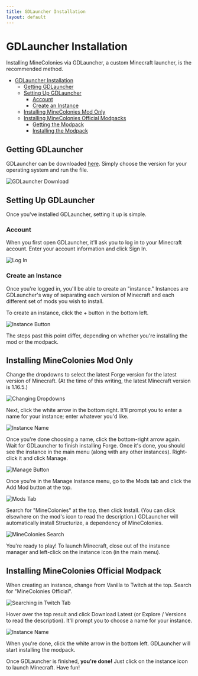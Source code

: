 ```yaml
---
title: GDLauncher Installation
layout: default
---
```


# GDLauncher Installation

Installing MineColonies via GDLauncher, a custom Minecraft launcher, is the recommended method.

- [GDLauncher Installation](#gdlauncher-installation)
    - [Getting GDLauncher](#getting-gdlauncher)
    - [Setting Up GDLauncher](#setting-up-gdlauncher)
        - [Account](#account)
        - [Create an Instance](#create-an-instance)
    - [Installing MineColonies Mod Only](#installing-minecolonies-mod-only)
    - [Installing MineColonies Official Modpacks](#installing-minecolonies-official-modpacks)
        - [Getting the Modpack](#getting-the-modpack)
        - [Installing the Modpack](#installing-the-modpack)
    
## Getting GDLauncher

GDLauncher can be downloaded [here](https://gdevs.io/#downloadContainer). Simply choose the version for your operating system and run the file.

![GDLauncher Download](../../assets/images/installation/gdlauncher_1.png)



## Setting Up GDLauncher

Once you've installed GDLauncher, setting it up is simple.

### Account

When you first open GDLauncher, it'll ask you to log in to your Minecraft account. Enter your account information and click Sign In.

![Log In](../../assets/images/installation/gdlauncher_2.png)

### Create an Instance

Once you're logged in, you'll be able to create an "instance." Instances are GDLauncher's way of separating each version of Minecraft and each different set of mods you wish to install.

To create an instance, click the + button in the bottom left.

![Instance Button](../../assets/images/installation/gdlauncher_3.png)

The steps past this point differ, depending on whether you're installing the mod or the modpack.

## Installing MineColonies Mod Only

Change the dropdowns to select the latest Forge version for the latest version of Minecraft. (At the time of this writing, the latest Minecraft version is 1.16.5.)

![Changing Dropdowns](../../assets/images/installation/gdlauncher_4.png)

Next, click the white arrow in the bottom right. It'll prompt you to enter a name for your instance; enter whatever you'd like.

![Instance Name](../../assets/images/installation/gdlauncher_5.png)

Once you're done choosing a name, click the bottom-right arrow again. Wait for GDLauncher to finish installing Forge. Once it's done, you should see the instance in the main menu (along with any other instances). Right-click it and click Manage.

![Manage Button](../../assets/images/installation/gdlauncher_6.png)

Once you're in the Manage Instance menu, go to the Mods tab and click the Add Mod button at the top.

![Mods Tab](../../assets/images/installation/gdlauncher_7.png)

Search for "MineColonies" at the top, then click Install. (You can click elsewhere on the mod's icon to read the description.) GDLauncher will automatically install Structurize, a dependency of MineColonies.

![MineColonies Search](../../assets/images/installation/gdlauncher_8.png)

You're ready to play! To launch Minecraft, close out of the instance manager and left-click on the instance icon (in the main menu).

## Installing MineColonies Official Modpack

When creating an instance, change from Vanilla to Twitch at the top. Search for "MineColonies Official".

![Searching in Twitch Tab](../../assets/images/installation/gdlauncher_9.png)

Hover over the top result and click Download Latest (or Explore / Versions to read the description). It'll prompt you to choose a name for your instance.

![Instance Name](../../assets/images/installation/gdlauncher_10.png)

When you're done, click the white arrow in the bottom left. GDLauncher will start installing the modpack.

Once GDLauncher is finished, **you're done!** Just click on the instance icon to launch Minecraft. Have fun!

